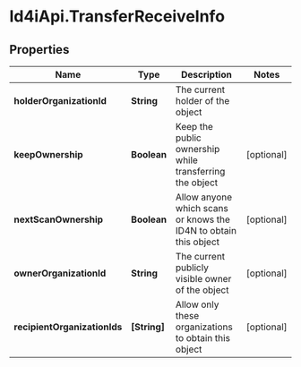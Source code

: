 # Id4iApi.TransferReceiveInfo

## Properties
Name | Type | Description | Notes
------------ | ------------- | ------------- | -------------
**holderOrganizationId** | **String** | The current holder of the object | 
**keepOwnership** | **Boolean** | Keep the public ownership while transferring the object | [optional] 
**nextScanOwnership** | **Boolean** | Allow anyone which scans or knows the ID4N to obtain this object | [optional] 
**ownerOrganizationId** | **String** | The current publicly visible owner of the object | [optional] 
**recipientOrganizationIds** | **[String]** | Allow only these organizations to obtain this object | [optional] 


